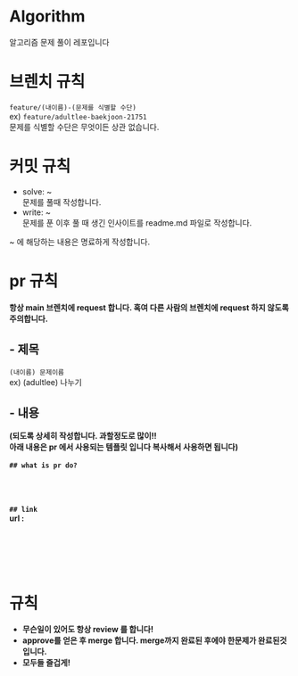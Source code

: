# Algorithm

알고리즘 문제 풀이 레포입니다

# 브렌치 규칙

`feature/(내이름)-(문제를 식별할 수단)`
<br/> ex) `feature/adultlee-baekjoon-21751`
<br/> 문제를 식별할 수단은 무엇이든 상관 없습니다.

# 커밋 규칙

- solve: ~
  <br/>문제를 풀때 작성합니다.
- write: ~
  <br/>문제를 푼 이후 풀 때 생긴 인사이트를 readme.md 파일로 작성합니다.

~ 에 해당하는 내용은 명료하게 작성합니다.

# pr 규칙

<b>항상 main 브렌치에 request 합니다. 혹여 다른 사람의 브렌치에 request 하지 않도록 주의합니다.</b>

## - 제목

`(내이름) 문제이름`
<br/> ex) (adultlee) 나누기

## - 내용

<b>(되도록 상세히 작성합니다. 과할정도로 많이!!<br/> 아래 내용은 pr 에서 사용되는 템플릿 입니다 복사해서 사용하면 됩니다)<br/><br/>
`## what is pr do?`
<br/><br/><br/><br/>

`## link`<br/>
url :

<br/><br/><br/><br/>

# 규칙

- 무슨일이 있어도 항상 review 를 합니다!
- approve를 얻은 후 merge 합니다. merge까지 완료된 후에야 한문제가 완료된것입니다.
- 모두들 즐겁게!
